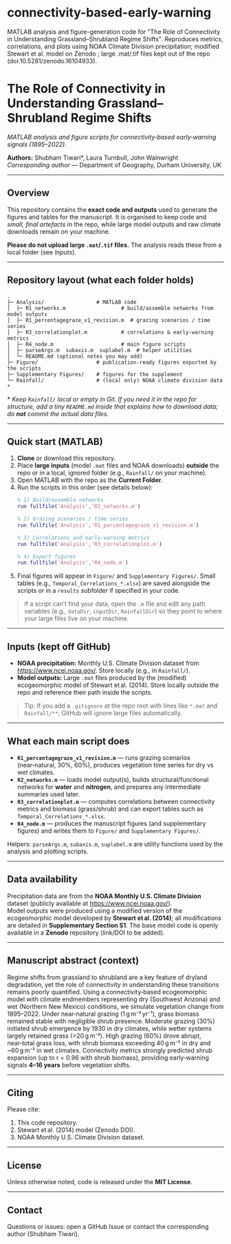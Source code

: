 # connectivity-based-early-warning
MATLAB analysis and figure-generation code for "The Role of Connectivity in Understanding Grassland–Shrubland Regime Shifts". Reproduces metrics, correlations, and plots using NOAA Climate Division precipitation; modified Stewart et al. model on Zenodo ; large .mat/.tif files kept out of the repo (doi:10.5281/zenodo.16104933).



# The Role of Connectivity in Understanding Grassland–Shrubland Regime Shifts
_MATLAB analysis and figure scripts for connectivity‑based early‑warning signals (1895–2022)._

**Authors:** Shubham Tiwari*, Laura Turnbull, John Wainwright  
*Corresponding author* — Department of Geography, Durham University, UK

---

## Overview
This repository contains the **exact code and outputs** used to generate the figures and tables for the manuscript. It is organised to keep code and *small, final artefacts* in the repo, while large model outputs and raw climate downloads remain on your machine.

**Please do not upload large `.mat`/`.tif` files.** The analysis reads these from a local folder (see _Inputs_).

---

## Repository layout (what each folder holds)
```
.
├─ Analysis/                 # MATLAB code
│  ├─ R1_networks.m                  # build/assemble networks from model outputs
│  ├─ R1_percentagegraze_v1_revision.m  # grazing scenarios / time series
│  ├─ R3_correlationplot.m           # correlations & early‑warning metrics
│  ├─ R4_node.m                      # main figure scripts
│  ├─ parseArgs.m  subaxis.m  suplabel.m  # helper utilities
│  └─ README.md (optional notes you may add)
├─ Figure/                   # publication‑ready figures exported by the scripts
├─ Supplementary Figures/    # figures for the supplement
└─ Rainfall/                 # (local only) NOAA climate division data *
```
\* _Keep `Rainfall/` local or empty in Git. If you need it in the repo for structure, add a tiny `README.md` inside that explains how to download data; do **not** commit the actual data files._

---

## Quick start (MATLAB)
1. **Clone** or download this repository.
2. Place **large inputs** (model `.mat` files and NOAA downloads) **outside** the repo or in a local, ignored folder (e.g., `Rainfall/` on your machine).
3. Open MATLAB with the repo as the **Current Folder**.
4. Run the scripts in this order (see details below):
   ```matlab
   % 1) Build/assemble networks
   run fullfile('Analysis','R2_networks.m')

   % 2) Grazing scenarios / time series
   run fullfile('Analysis','R1_percentagegraze_v1_revision.m')

   % 3) Correlations and early‑warning metrics
   run fullfile('Analysis','R3_correlationplot.m')

   % 4) Export figures
   run fullfile('Analysis','R4_node.m')
   ```
5. Final figures will appear in `Figure/` and `Supplementary Figures/`. Small tables (e.g., `Temporal_Correlations_*.xlsx`) are saved alongside the scripts or in a `results` subfolder if specified in your code.

> If a script can’t find your data, open the `.m` file and edit any path variables (e.g., `dataDir`, `inputDir`, `RainfallDir`) so they point to where your large files live on your machine.

---

## Inputs (kept off GitHub)
- **NOAA precipitation:** Monthly U.S. Climate Division dataset from <https://www.ncei.noaa.gov/>. Store locally (e.g., in `Rainfall/`).
- **Model outputs:** Large `.mat` files produced by the (modified) ecogeomorphic model of Stewart et al. (2014). Store locally outside the repo and reference their path inside the scripts.

> Tip: If you add a `.gitignore` at the repo root with lines like `*.mat` and `Rainfall/**`, GitHub will ignore large files automatically.

---

## What each main script does

- **`R1_percentagegraze_v1_revision.m`** — runs grazing scenarios (near‑natural, 30%, 60%), produces vegetation time series for dry vs wet climates.
- **`R2_networks.m`** — loads model output(s), builds structural/functional networks for **water** and **nitrogen**, and prepares any intermediate summaries used later.
- **`R3_correlationplot.m`** — computes correlations between connectivity metrics and biomass (grass/shrub) and can export tables such as `Temporal_Correlations_*.xlsx`.
- **`R4_node.m`** — produces the manuscript figures (and supplementary figures) and writes them to `Figure/` and `Supplementary Figures/`.

Helpers: `parseArgs.m`, `subaxis.m`, `suplabel.m` are utility functions used by the analysis and plotting scripts.

---

## Data availability
Precipitation data are from the **NOAA Monthly U.S. Climate Division** dataset (publicly available at <https://www.ncei.noaa.gov/>).  
Model outputs were produced using a modified version of the ecogeomorphic model developed by **Stewart et al. (2014)**; all modifications are detailed in **Supplementary Section S1**. The base model code is openly available in a **Zenodo** repository (link/DOI to be added).

---

## Manuscript abstract (context)
Regime shifts from grassland to shrubland are a key feature of dryland degradation, yet the role of connectivity in understanding these transitions remains poorly quantified. Using a connectivity‑based ecogeomorphic model with climate endmembers representing dry (Southwest Arizona) and wet (Northern New Mexico) conditions, we simulate vegetation change from 1895–2022. Under near‑natural grazing (1 g m⁻² yr⁻¹), grass biomass remained stable with negligible shrub presence. Moderate grazing (30%) initiated shrub emergence by 1930 in dry climates, while wetter systems largely retained grass (>20 g m⁻²). High grazing (60%) drove abrupt, near‑total grass loss, with shrub biomass exceeding 40 g m⁻² in dry and ~60 g m⁻² in wet climates. Connectivity metrics strongly predicted shrub expansion (up to r = 0.96 with shrub biomass), providing early‑warning signals **4–16 years** before vegetation shifts.

---

## Citing
Please cite:
1. This code repository.  
2. Stewart et al. (2014) model (Zenodo DOI).  
3. NOAA Monthly U.S. Climate Division dataset.


---

## License
Unless otherwise noted, code is released under the **MIT License**.

---

## Contact
Questions or issues: open a GitHub Issue or contact the corresponding author (Shubham Tiwari).
